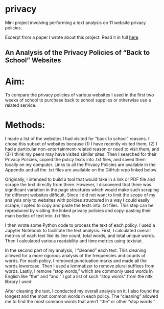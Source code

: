 # privacy
Mini project involving performing a text analysis on 11 website privacy policies.

Excerpt from a paper I wrote about this project. Read it in full [here](http://blogs.harvard.edu/veronicanutting/category/privacy-and-technology/privacy-policies-analysis/).


## An Analysis of the Privacy Policies of “Back to School” Websites 

# Aim:
To compare the privacy policies of various websites I used in the first two weeks of school to purchase back to school supplies or otherwise use a related service.

# Methods: 
I made a list of the websites I had visited for “back to school” reasons. I chose this subset of websites because (1) I have recently visited them, (2) I had a particular non-entertainment-related reason or need to visit them, and (3) I think my peers may have visited similar sites. Then I searched for their Privacy Policies, copied the policy texts into .txt  files, and saved them locally on my computer. Links to all the Privacy Policies are available in the Appendix and all the .txt  files are available on the GitHub repo linked below.

Originally, I intended to build a tool that would take in a link or PDF file and scrape the text directly from there. However, I discovered that there was significant variation in the page structures which would make such scraping for different websites difficult. Since I did not want to limit the scope of my analysis only to websites with policies structured in a way I could easily scrape, I opted to copy and paste the texts into .txt  files. This step can be reproduced by visiting the linked privacy policies and copy-pasting their main bodies of text into .txt files

I then wrote some Python code to process the text of each policy. I used a Jupyter Notebook to facilitate the text analysis. First, I calculated overall metrics of each text like its line count, total words, and total unique words. Then I calculated various readability and time metrics using textstat.

In the second part of my analysis, I “cleaned” each text. This cleaning allowed for a more rigorous analysis of the frequencies and counts of words. For each policy, I removed punctuation marks and made all the words lowercase. Then I used a lemmatizer to remove plural suffixes from words. Lastly, I remove “stop words,” which are commonly used words in English like “the” and “and.” I got a list of such “stop words” from the nltk  library I used. 

After cleaning the text, I conducted my overall analysis on it. I also found the longest and the most common words in each policy. The “cleaning” allowed me to find the most common words that aren’t “the” or other “stop words.” 
